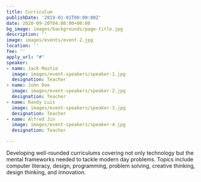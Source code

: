 ```yaml
---
title: Curriculum
publishDate: '2019-01-01T00:00:00Z'
date: 2020-09-20T04:00:00+00:00
bg_image: images/backgrounds/page-title.jpg
description: ''
image: images/events/event-2.jpg
location: ''
fee: ''
apply_url: "#"
speaker:
- name: Jack Mastio
  image: images/event-speakers/speaker-1.jpg
  designation: Teacher
- name: John Doe
  image: images/event-speakers/speaker-2.jpg
  designation: Teacher
- name: Randy Luis
  image: images/event-speakers/speaker-3.jpg
  designation: Teacher
- name: Alfred Jin
  image: images/event-speakers/speaker-4.jpg
  designation: Teacher

---
```

Developing well-rounded curriculums covering not only technology but the mental frameworks needed to tackle modern day problems. Topics include computer literacy, design, programming, problem solving, creative thinking, design thinking, and innovation.